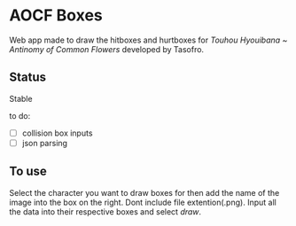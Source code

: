 # AOCF Boxes

Web app made to draw the hitboxes and hurtboxes for *Touhou Hyouibana ~ Antinomy of Common Flowers* developed by Tasofro.

## Status

Stable

to do:
- [ ] collision box inputs
- [ ] json parsing

## To use

Select the character you want to draw boxes for then add the name of the image into the box on the right. Dont include file extention(.png). Input all the data into their respective boxes and select *draw*.